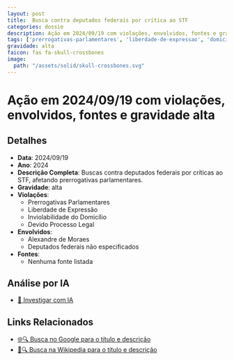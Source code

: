 ```yaml
---
layout: post
title:  Busca contra deputados federais por crítica ao STF
categories: dossie
description: Ação em 2024/09/19 com violações, envolvidos, fontes e gravidade alta
tags: ['prerrogativas-parlamentares', 'liberdade-de-expressao', 'domicilio-violado', 'devido-processo-legal', 'alexandre-de-moraes', 'deputados-federais-nao-especificados', 'gravidade-alta']
gravidade: alta
faicon: fas fa-skull-crossbones
image:
  path: "/assets/solid/skull-crossbones.svg"
---
```


# Ação em 2024/09/19 com violações, envolvidos, fontes e gravidade alta

## Detalhes
- **Data**: 2024/09/19
- **Ano**: 2024
- **Descrição Completa**: Buscas contra deputados federais por críticas ao STF, afetando prerrogativas parlamentares.
- **Gravidade**: alta <i class="fas fa-skull-crossbones fa-2x"></i>
- **Violações**:
  - Prerrogativas Parlamentares
  - Liberdade de Expressão
  - Inviolabilidade do Domicílio
  - Devido Processo Legal
- **Envolvidos**:
  - Alexandre de Moraes
  - Deputados federais não especificados
- **Fontes**:
  - Nenhuma fonte listada

## Análise por IA
- [🤖 Investigar com IA](https://www.perplexity.ai/search?q=%22Alexandre%20de%20Moraes%22%20Busca%20contra%20deputados%20federais%20por%20cr%C3%ADtica%20ao%20STF%20Buscas%20contra%20deputados%20federais%20por%20cr%C3%ADticas%20ao%20STF%2C%20afetando%20prerrogativas%20parlamentares.%20Prerrogativas%20Parlamentares%20Liberdade%20de%20Express%C3%A3o%20Inviolabilidade%20do%20Domic%C3%ADlio%20Devido%20Processo%20Legal%202024%20gravidade%20alta)

## Links Relacionados
- [🌐🔍 Busca no Google para o título e descrição](https://www.google.com/search?q=%22Alexandre%20de%20Moraes%22%20Busca%20contra%20deputados%20federais%20por%20cr%C3%ADtica%20ao%20STF%20Buscas%20contra%20deputados%20federais%20por%20cr%C3%ADticas%20ao%20STF%2C%20afetando%20prerrogativas%20parlamentares.%20Prerrogativas%20Parlamentares%20Liberdade%20de%20Express%C3%A3o%20Inviolabilidade%20do%20Domic%C3%ADlio%20Devido%20Processo%20Legal%202024%20gravidade%20alta)
- [📖🔍 Busca na Wikipedia para o título e descrição](https://pt.wikipedia.org/w/index.php?search=%22Alexandre%20de%20Moraes%22%20Busca%20contra%20deputados%20federais%20por%20cr%C3%ADtica%20ao%20STF%20Buscas%20contra%20deputados%20federais%20por%20cr%C3%ADticas%20ao%20STF%2C%20afetando%20prerrogativas%20parlamentares.%20Prerrogativas%20Parlamentares%20Liberdade%20de%20Express%C3%A3o%20Inviolabilidade%20do%20Domic%C3%ADlio%20Devido%20Processo%20Legal%202024%20gravidade%20alta)

